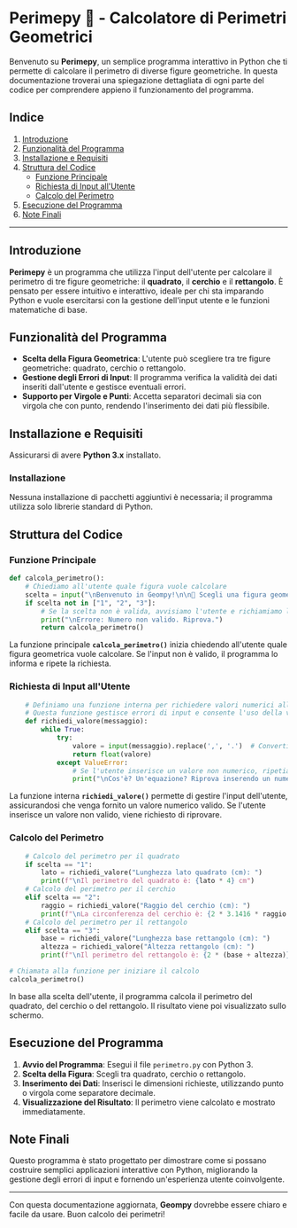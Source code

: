 # Perimepy 📐 - Calcolatore di Perimetri Geometrici

Benvenuto su **Perimepy**, un semplice programma interattivo in Python che ti permette di calcolare il perimetro di diverse figure geometriche. In questa documentazione troverai una spiegazione dettagliata di ogni parte del codice per comprendere appieno il funzionamento del programma.

## Indice

1. [Introduzione](#introduzione)
2. [Funzionalità del Programma](#funzionalità-del-programma)
3. [Installazione e Requisiti](#installazione-e-requisiti)
4. [Struttura del Codice](#struttura-del-codice)
   - [Funzione Principale](#funzione-principale)
   - [Richiesta di Input all'Utente](#richiesta-di-input-allutente)
   - [Calcolo del Perimetro](#calcolo-del-perimetro)
5. [Esecuzione del Programma](#esecuzione-del-programma)
6. [Note Finali](#note-finali)

---

## Introduzione

**Perimepy** è un programma che utilizza l'input dell'utente per calcolare il perimetro di tre figure geometriche: il **quadrato**, il **cerchio** e il **rettangolo**. È pensato per essere intuitivo e interattivo, ideale per chi sta imparando Python e vuole esercitarsi con la gestione dell'input utente e le funzioni matematiche di base.

## Funzionalità del Programma

- **Scelta della Figura Geometrica**: L'utente può scegliere tra tre figure geometriche: quadrato, cerchio o rettangolo.
- **Gestione degli Errori di Input**: Il programma verifica la validità dei dati inseriti dall'utente e gestisce eventuali errori.
- **Supporto per Virgole e Punti**: Accetta separatori decimali sia con virgola che con punto, rendendo l'inserimento dei dati più flessibile.

## Installazione e Requisiti

Assicurarsi di avere **Python 3.x** installato.

### Installazione

Nessuna installazione di pacchetti aggiuntivi è necessaria; il programma utilizza solo librerie standard di Python.

## Struttura del Codice

### Funzione Principale

```python
def calcola_perimetro():
    # Chiediamo all'utente quale figura vuole calcolare
    scelta = input("\nBenvenuto in Geompy!\n\n📐 Scegli una figura geometrica per calcolare il perimetro:\n1. Quadrato\n2. Cerchio\n3. Rettangolo\n\nInserisci il numero della figura che desideri (1-3): ")
    if scelta not in ["1", "2", "3"]:
        # Se la scelta non è valida, avvisiamo l'utente e richiamiamo la funzione per riprovare
        print("\nErrore: Numero non valido. Riprova.")
        return calcola_perimetro()
```

La funzione principale **`calcola_perimetro()`** inizia chiedendo all'utente quale figura geometrica vuole calcolare. Se l'input non è valido, il programma lo informa e ripete la richiesta.

### Richiesta di Input all'Utente

```python
    # Definiamo una funzione interna per richiedere valori numerici all'utente
    # Questa funzione gestisce errori di input e consente l'uso della virgola come decimale
    def richiedi_valore(messaggio):
        while True:
            try:
                valore = input(messaggio).replace(',', '.')  # Convertiamo la virgola in punto per accettare entrambi
                return float(valore)
            except ValueError:
                # Se l'utente inserisce un valore non numerico, ripetiamo la richiesta
                print("\nCos'è? Un'equazione? Riprova inserendo un numero.")
```

La funzione interna **`richiedi_valore()`** permette di gestire l'input dell'utente, assicurandosi che venga fornito un valore numerico valido. Se l'utente inserisce un valore non valido, viene richiesto di riprovare.

### Calcolo del Perimetro

```python
    # Calcolo del perimetro per il quadrato
    if scelta == "1":
        lato = richiedi_valore("Lunghezza lato quadrato (cm): ")
        print(f"\nIl perimetro del quadrato è: {lato * 4} cm")
    # Calcolo del perimetro per il cerchio
    elif scelta == "2":
        raggio = richiedi_valore("Raggio del cerchio (cm): ")
        print(f"\nLa circonferenza del cerchio è: {2 * 3.1416 * raggio:.2f} cm")
    # Calcolo del perimetro per il rettangolo
    elif scelta == "3":
        base = richiedi_valore("Lunghezza base rettangolo (cm): ")
        altezza = richiedi_valore("Altezza rettangolo (cm): ")
        print(f"\nIl perimetro del rettangolo è: {2 * (base + altezza)} cm")

# Chiamata alla funzione per iniziare il calcolo
calcola_perimetro()
```

In base alla scelta dell'utente, il programma calcola il perimetro del quadrato, del cerchio o del rettangolo. Il risultato viene poi visualizzato sullo schermo.

## Esecuzione del Programma

1. **Avvio del Programma**: Esegui il file `perimetro.py` con Python 3.
2. **Scelta della Figura**: Scegli tra quadrato, cerchio o rettangolo.
3. **Inserimento dei Dati**: Inserisci le dimensioni richieste, utilizzando punto o virgola come separatore decimale.
4. **Visualizzazione del Risultato**: Il perimetro viene calcolato e mostrato immediatamente.

## Note Finali

Questo programma è stato progettato per dimostrare come si possano costruire semplici applicazioni interattive con Python, migliorando la gestione degli errori di input e fornendo un'esperienza utente coinvolgente.

---

Con questa documentazione aggiornata, **Geompy** dovrebbe essere chiaro e facile da usare. Buon calcolo dei perimetri!
